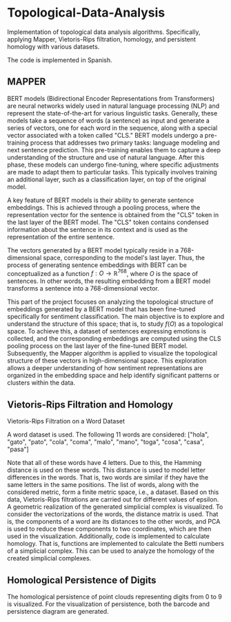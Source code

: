 # Topological-Data-Analysis
Implementation of topological data analysis algorithms. Specifically, applying Mapper, Vietoris-Rips filtration, homology, and persistent homology with various datasets.

The code is implemented in Spanish.

## MAPPER


BERT models (Bidirectional Encoder Representations from Transformers) are neural networks widely used in natural language processing (NLP) and represent the state-of-the-art for various linguistic tasks. Generally, these models take a sequence of words (a sentence) as input and generate a series of vectors, one for each word in the sequence, along with a special vector associated with a token called "CLS."
BERT models undergo a pre-training process that addresses two primary tasks: language modeling and next sentence prediction. This pre-training enables them to capture a deep understanding of the structure and use of natural language. After this phase, these models can undergo fine-tuning, where specific adjustments are made to adapt them to particular tasks. This typically involves training an additional layer, such as a classification layer, on top of the original model.

A key feature of BERT models is their ability to generate sentence embeddings. This is achieved through a pooling process, where the representation vector for the sentence is obtained from the "CLS" token in the last layer of the BERT model. The "CLS" token contains condensed information about the sentence in its context and is used as the representation of the entire sentence.

The vectors generated by a BERT model typically reside in a 768-dimensional space, corresponding to the model's last layer. Thus, the process of generating sentence embeddings with BERT can be conceptualized as a function 
$f: O \rightarrow \mathbb{R}^{768}$,
where $O$ is the space of sentences. In other words, the resulting embedding from a BERT model transforms a sentence into a 768-dimensional vector.

This part of the project focuses on analyzing the topological structure of embeddings generated by a BERT model that has been fine-tuned specifically for sentiment classification. The main objective is to explore and understand the structure of this space; that is, to study $f(O)$ as a topological space. To achieve this, a dataset of sentences expressing emotions is collected, and the corresponding embeddings are computed using the CLS pooling process on the last layer of the fine-tuned BERT model. Subsequently, the Mapper algorithm is applied to visualize the topological structure of these vectors in high-dimensional space. This exploration allows a deeper understanding of how sentiment representations are organized in the embedding space and help identify significant patterns or clusters within the data.


## Vietoris-Rips Filtration and Homology



Vietoris-Rips Filtration on a Word Dataset

A word dataset is used. The following 11 words are considered: ["hola", "gato", "pato", "cola", "coma", "malo", "mano", "toga", "cosa", "casa", "pasa"]

Note that all of these words have 4 letters. Due to this, the Hamming distance is used on these words. This distance is used to model letter differences in the words. That is, two words are similar if they have the same letters in the same positions. The list of words, along with the considered metric, form a finite metric space, i.e., a dataset. Based on this data, Vietoris-Rips filtrations are carried out for different values of epsilon. A geometric realization of the generated simplicial complex is visualized. To consider the vectorizations of the words, the distance matrix is used. That is, the components of a word are its distances to the other words, and PCA is used to reduce these components to two coordinates, which are then used in the visualization. Additionally, code is implemented to calculate homology. That is, functions are implemented to calculate the Betti numbers of a simplicial complex. This can be used to analyze the homology of the created simplicial complexes.



## Homological Persistence of Digits

The homological persistence of point clouds representing digits from 0 to 9 is visualized. For the visualization of persistence, both the barcode and persistence diagram are generated.


















